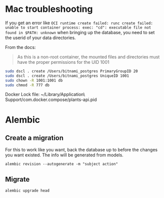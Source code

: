 
# Mac troubleshooting
If you get an error like `OCI runtime create failed: runc create failed: unable to start container process: exec: "cd": executable file not found in $PATH: unknown`
when bringing up the database, you need to set the userid of your data directories.

From the docs:
> As this is a non-root container, the mounted files and directories must have the proper permissions for the UID 1001

```bash
sudo dscl . create /Users/bitnami_postgres PrimaryGroupID 20
sudo dscl . create /Users/bitnami_postgres UniqueID 1001
sudo chown -R 1001:1001 db
sudo chmod -R 777 db
```


Docker Lock file: ~/Library/Application\ Support/com.docker.compose/plants-api.pid

# Alembic
## Create a migration
For this to work like you want, back the database up to before the changes you want existed. The info will be generated from models.

`alembic revision --autogenerate -m "subject action"`

## Migrate
`alembic upgrade head`
